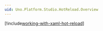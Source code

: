 ```yaml
---
uid: Uno.Platform.Studio.HotReload.Overview
---
```


[!include[working-with-xaml-hot-reload](../../features/working-with-xaml-hot-reload.md)]
